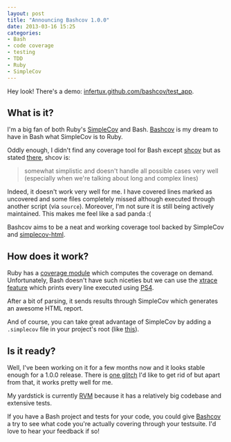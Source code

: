 ```yaml
---
layout: post
title: "Announcing Bashcov 1.0.0"
date: 2013-03-16 15:25
categories:
- Bash
- code coverage
- testing
- TDD
- Ruby
- SimpleCov
---
```


Hey look! There's a demo: [infertux.github.com/bashcov/test_app](https://infertux.github.com/bashcov/test_app).

## What is it?

I'm a big fan of both Ruby's [SimpleCov](https://github.com/colszowka/simplecov) and Bash.
[Bashcov](https://github.com/infertux/bashcov) is my dream to have in Bash what SimpleCov is to Ruby.

Oddly enough, I didn't find any coverage tool for Bash except [shcov](https://code.google.com/p/shcov/source/browse/trunk/scripts/shcov) but as stated [there](https://stackoverflow.com/questions/7188081/code-coverage-tools-for-validating-the-scripts), shcov is:

> somewhat simplistic and doesn't handle all possible cases very well (especially when we're talking about long and complex lines)

Indeed, it doesn't work very well for me.
I have covered lines marked as uncovered and some files completely missed although executed through another script (via `source`).
Moreover, I'm not sure it is still being actively maintained.
This makes me feel like a sad panda :(

Bashcov aims to be a neat and working coverage tool backed by SimpleCov and [simplecov-html](https://github.com/colszowka/simplecov-html).

## How does it work?

Ruby has a [coverage module](https://www.ruby-doc.org/stdlib-1.9.3/libdoc/coverage/rdoc/Coverage.html) which computes the coverage on demand.
Unfortunately, Bash doesn't have such niceties but we can use the [xtrace feature](https://www.gnu.org/software/bash/manual/bashref.html#index-BASH_005fXTRACEFD-178) which prints every line executed using [PS4](https://www.gnu.org/software/bash/manual/bashref.html#index-PS4).

After a bit of parsing, it sends results through SimpleCov which generates an awesome HTML report.

And of course, you can take great advantage of SimpleCov by adding a `.simplecov` file in your project's root (like [this](https://github.com/infertux/bashcov/blob/master/spec/test_app/.simplecov)).

## Is it ready?

Well, I've been working on it for a few months now and it looks stable enough for a 1.0.0 release.
There is [one glitch](https://github.com/infertux/bashcov/issues/2) I'd like to get rid of but apart from that, it works pretty well for me.

My yardstick is currently [RVM](https://github.com/wayneeseguin/rvm) because it has a relatively big codebase and extensive tests.

If you have a Bash project and tests for your code, you could give [Bashcov](https://rubygems.org/gems/bashcov) a try to see what code you're actually covering through your testsuite. I'd love to hear your feedback if so!

